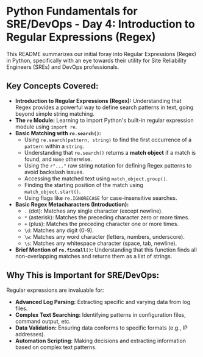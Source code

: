 # Python Fundamentals for SRE/DevOps - Day 4: Introduction to Regular Expressions (Regex)

This README summarizes our initial foray into Regular Expressions (Regex) in Python, specifically with an eye towards their utility for Site Reliability Engineers (SREs) and DevOps professionals.

## Key Concepts Covered:

* **Introduction to Regular Expressions (Regex):** Understanding that Regex provides a powerful way to define search patterns in text, going beyond simple string matching.
* **The `re` Module:** Learning to import Python's built-in regular expression module using `import re`.
* **Basic Matching with `re.search()`:**
    * Using `re.search(pattern, string)` to find the first occurrence of a `pattern` within a `string`.
    * Understanding that `re.search()` returns a **match object** if a match is found, and `None` otherwise.
    * Using the `r"..."` raw string notation for defining Regex patterns to avoid backslash issues.
    * Accessing the matched text using `match_object.group()`.
    * Finding the starting position of the match using `match_object.start()`.
    * Using flags like `re.IGNORECASE` for case-insensitive searches.
* **Basic Regex Metacharacters (Introduction):**
    * `.` (dot): Matches any single character (except newline).
    * `*` (asterisk): Matches the preceding character zero or more times.
    * `+` (plus): Matches the preceding character one or more times.
    * `\d`: Matches any digit (0-9).
    * `\w`: Matches any word character (letters, numbers, underscore).
    * `\s`: Matches any whitespace character (space, tab, newline).
* **Brief Mention of `re.findall()`:** Understanding that this function finds all non-overlapping matches and returns them as a list of strings.

## Why This is Important for SRE/DevOps:

Regular expressions are invaluable for:

* **Advanced Log Parsing:** Extracting specific and varying data from log files.
* **Complex Text Searching:** Identifying patterns in configuration files, command output, etc.
* **Data Validation:** Ensuring data conforms to specific formats (e.g., IP addresses).
* **Automation Scripting:** Making decisions and extracting information based on complex text patterns.
